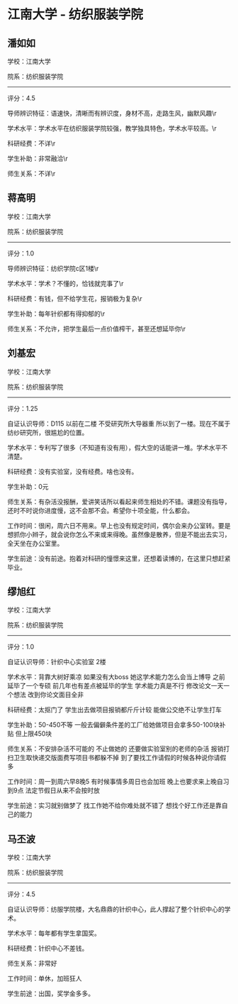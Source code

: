 # 江南大学 - 纺织服装学院

## 潘如如

学校：江南大学

院系：纺织服装学院

* * *

评分：4.5

导师辨识特征：语速快，清晰而有辨识度，身材不高，走路生风，幽默风趣\r

学术水平：学术水平在纺织服装学院较强，教学独具特色，学术水平较高。\r

科研经费：不详\r

学生补助：非常融洽\r

师生关系：不详\r

## 蒋高明

学校：江南大学

院系：纺织服装学院

* * *

评分：1.0

导师辨识特征：纺织学院c区1楼\r

学术水平：学术？不懂的，恰钱就完事了\r

科研经费：有钱，但不给学生花，报销极为复杂\r

学生补助：每年针织都有得抑郁的\r

师生关系：不允许，把学生最后一点价值榨干，甚至还想延毕你\r

## 刘基宏

学校：江南大学

院系：纺织服装学院

* * *

评分：1.25

自证认识导师：D115 以前在二楼 不受研究所大导器重 所以到了一楼。现在不属于纺纱研究所，很尴尬的位置。

学术水平：专利写了很多（不知道有没有用），假大空的话能讲一堆。学术水平不清楚。

科研经费：没有实验室，没有经费。啥也没有。

学生补助：0元

师生关系：有杂活没报酬，爱讲笑话所以看起来师生相处的不错。课题没有指导，还时不时说你进度慢，这不会那不会。希望你十项全能，什么都会。

工作时间：很闲，周六日不用来。早上也没有规定时间，偶尔会来办公室转。要是想抓你小辫子，就会说你怎么不来或来得晚。虽然像是散养，但是不能出去实习，全天坐在办公室里。

学生前途：没有前途。抱着对科研的憧憬来这里，还想着读博的，在这里只想赶紧毕业。

## 缪旭红

学校：江南大学

院系：纺织服装学院

* * *

评分：1.0

自证认识导师：针织中心实验室 2楼

学术水平：背靠大树好乘凉 如果没有大boss 她这学术能力怎么会当上博导 之前延毕了一个专硕 前几年也有差点被延毕的学生 学术能力真是不行 修改论文一天一个想法 改到你论文面目全非

科研经费：太抠门了 学生出去做项目报销都斤斤计较 能做公交绝不让学生打车

学生补助：50-450不等 一般去偏僻条件差的工厂给她做项目会拿多50-100块补贴 但上限450块

师生关系：不安排杂活不可能的 不止做她的 还要做实验室别的老师的杂活 报销打扫卫生取快递交版面费写项目书都躲不掉 到了要找工作请假的时候各种说你请假多

工作时间：周一到周六早8晚5 有时候事情多周日也会加班 晚上也要求来上晚自习到9点 法定节假日从来不会按时放

学生前途：实习就别做梦了 找工作她不给你难处就不错了 想找个好工作还是靠自己的能力

## 马丕波

学校：江南大学

院系：纺织服装学院

* * *

评分：4.5

自证认识导师：纺服学院楼，大名鼎鼎的针织中心，此人撑起了整个针织中心的学术。

学术水平：每年都有学生拿国奖。

科研经费：针织中心不差钱。

师生关系：非常好

工作时间：单休，加班狂人

学生前途：出国，奖学金多多。